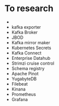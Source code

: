 # To research

-
- kafka exporter
- Kafka Broker
- JBOD
- Kafka mirror maker
- Kubernetes Secrets
- Kafka Connect
- Enterprise Datahub
- Strimzi cruise control
- Schema registry
- Apache Pinot
- YugabyteDB
- Filebeat
- Kinana
- Prometheus
- Grafana
